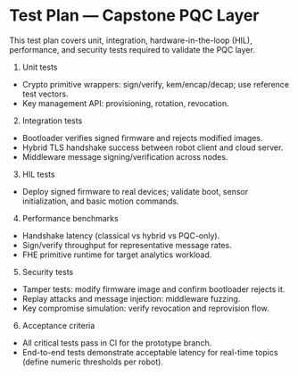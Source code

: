 # Test Plan — Capstone PQC Layer

This test plan covers unit, integration, hardware-in-the-loop (HIL), performance, and security tests required to validate the PQC layer.

1. Unit tests
- Crypto primitive wrappers: sign/verify, kem/encap/decap; use reference test vectors.
- Key management API: provisioning, rotation, revocation.

2. Integration tests
- Bootloader verifies signed firmware and rejects modified images.
- Hybrid TLS handshake success between robot client and cloud server.
- Middleware message signing/verification across nodes.

3. HIL tests
- Deploy signed firmware to real devices; validate boot, sensor initialization, and basic motion commands.

4. Performance benchmarks
- Handshake latency (classical vs hybrid vs PQC-only).
- Sign/verify throughput for representative message rates.
- FHE primitive runtime for target analytics workload.

5. Security tests
- Tamper tests: modify firmware image and confirm bootloader rejects it.
- Replay attacks and message injection: middleware fuzzing.
- Key compromise simulation: verify revocation and reprovision flow.

6. Acceptance criteria
- All critical tests pass in CI for the prototype branch.
- End-to-end tests demonstrate acceptable latency for real-time topics (define numeric thresholds per robot).

